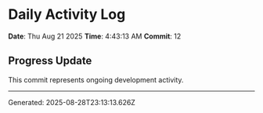 # Daily Activity Log

**Date**: Thu Aug 21 2025
**Time**: 4:43:13 AM
**Commit**: 12

## Progress Update

This commit represents ongoing development activity.

---
Generated: 2025-08-28T23:13:13.626Z
